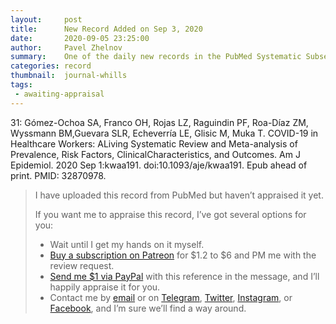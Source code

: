 ```yaml
---
layout:     post
title:      New Record Added on Sep 3, 2020
date:       2020-09-05 23:25:00
author:     Pavel Zhelnov
summary:    One of the daily new records in the PubMed Systematic Subset indexed by Sep 3, 2020.
categories: record
thumbnail:  journal-whills
tags:
 - awaiting-appraisal
---
```


31: Gómez-Ochoa SA, Franco OH, Rojas LZ, Raguindin PF, Roa-Díaz ZM, Wyssmann BM,Guevara SLR, Echeverría LE, Glisic M, Muka T. COVID-19 in Healthcare Workers: ALiving Systematic Review and Meta-analysis of Prevalence, Risk Factors, ClinicalCharacteristics, and Outcomes. Am J Epidemiol. 2020 Sep 1:kwaa191. doi:10.1093/aje/kwaa191. Epub ahead of print. PMID: 32870978.


> I have uploaded this record from PubMed but haven’t appraised it yet.
>
> If you want me to appraise this record, I’ve got several options for you:
> * Wait until I get my hands on it myself.
> * [Buy a subscription on Patreon](https://patreon.com/zheln) for $1.2 to $6 and PM me with the review request.
> * [Send me $1 via PayPal](https://paypal.me/pjelnov) with this reference in the message, and I’ll happily appraise it for you.
> * Contact me by [email](mailto:pavel@zheln.com) or on [Telegram](https://t.me/drzhelnov), [Twitter](https://twitter.com/drzhelnov), [Instagram](https://instagram.com/igzheln), or [Facebook](https://facebook.com/drzhelnov), and I’m sure we’ll find a way around.
